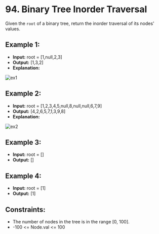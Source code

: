 # 94. Binary Tree Inorder Traversal

Given the `root` of a binary tree, return the inorder traversal of its nodes' values.

## Example 1:

- **Input:** root = [1,null,2,3]
- **Output:** [1,3,2]
- **Explanation:**
    
![ex1](https://assets.leetcode.com/uploads/2024/08/29/screenshot-2024-08-29-202743.png)

## Example 2:

- **Input:** root = [1,2,3,4,5,null,8,null,null,6,7,9]
- **Output:** [4,2,6,5,7,1,3,9,8]
- **Explanation:**

![ex2](https://assets.leetcode.com/uploads/2024/08/29/tree_2.png)

## Example 3:

- **Input:** root = []
- **Output:** []

## Example 4:

- **Input:** root = [1]
- **Output:** [1]

## Constraints:

- The number of nodes in the tree is in the range [0, 100].
- -100 <= Node.val <= 100
